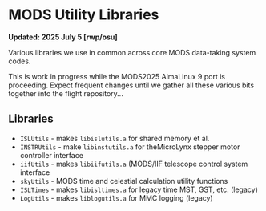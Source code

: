 # MODS Utility Libraries

**Updated: 2025 July 5 [rwp/osu]**

Various libraries we use in common across core MODS data-taking system codes.

This is work in progress while the MODS2025 AlmaLinux 9 port is proceeding.  Expect frequent changes 
until we gather all these various bits together into the flight repository...

## Libraries

 * `ISLUtils` - makes `libislutils.a` for shared memory et al.
 * `INSTRUtils` - make `libinstutils.a` for theMicroLynx stepper motor controller interface
 * `iifUtils` - makes `libiifutils.a` (MODS/IIF telescope control system interface
 * `skyUtils` - MODS time and celestial calculation utility functions
 * `ISLTimes` - makes `libisltimes.a` for legacy time MST, GST, etc. (legacy)
 * `LogUtils` - makes `liblogutils.a` for MMC logging (legacy)


